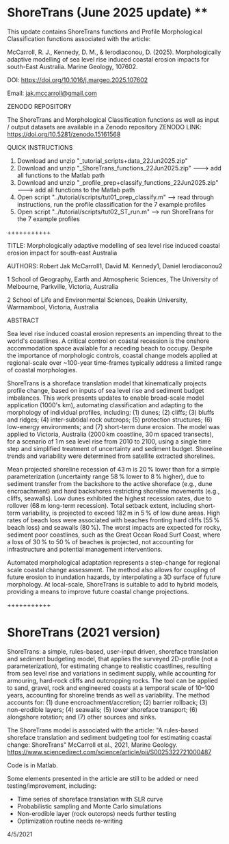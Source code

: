 # ShoreTrans (June 2025 update) **
This update contains ShoreTrans functions and Profile Morphological Classification functions associated with the article:

McCarroll, R. J., Kennedy, D. M., & Ierodiaconou, D. (2025). Morphologically adaptive modelling of sea level rise induced coastal erosion impacts for south-East Australia. Marine Geology, 107602.

DOI: https://doi.org/10.1016/j.margeo.2025.107602

Email: jak.mccarroll@gmail.com 

ZENODO REPOSITORY

The ShoreTrans and Morphological Classification functions as well as input / output datasets are available in a Zenodo repository
ZENODO LINK: https://doi.org/10.5281/zenodo.15161568


QUICK INSTRUCTIONS

1. Download and unzip "_tutorial_scripts+data_22Jun2025.zip"
2. Download and unzip "_ShoreTrans_functions_22Jun2025.zip" ---> add all functions to the Matlab path
3. Download and unzip "_profile_prep+classify_functions_22Jun2025.zip" ---> add all functions to the Matlab path
3. Open script "../tutorial/scripts/tut01_prep_classify.m" --> read through instructions, run the profile classification for the 7 example profiles
4. Open script "../tutorial/scripts/tut02_ST_run.m" --> run ShoreTrans for the 7 example profiles


+++++++++++

TITLE: Morphologically adaptive modelling of sea level rise induced coastal erosion impact for south-east Australia

AUTHORS: Robert Jak McCarroll1, David M. Kennedy1, Daniel Ierodiaconou2

1 School of Geography, Earth and Atmospheric Sciences, The University of Melbourne, Parkville, Victoria, Australia

2 School of Life and Environmental Sciences, Deakin University, Warrnambool, Victoria, Australia

ABSTRACT

Sea level rise induced coastal erosion represents an impending threat to the world's coastlines. A critical control on coastal recession is the onshore accommodation space available for a receding beach to occupy. Despite the importance of morphologic controls, coastal change models applied at regional-scale over ~100-year time-frames typically address a limited range of coastal morphologies.

ShoreTrans is a shoreface translation model that kinematically projects profile change, based on inputs of sea level rise and sediment budget imbalances. This work presents updates to enable broad-scale model application (1000's km), automating classification and adapting to the morphology of individual profiles, including: (1) dunes; (2) cliffs; (3) bluffs and ridges; (4) inter-subtidal rock outcrops; (5) protection structures; (6) low-energy environments; and (7) short-term dune erosion. The model was applied to Victoria, Australia (2000 km coastline, 30 m spaced transects), for a scenario of 1 m sea level rise from 2010 to 2100, using a single time step and simplified treatment of uncertainty and sediment budget. Shoreline trends and variability were determined from satellite extracted shorelines.

Mean projected shoreline recession of 43 m is 20 % lower than for a simple parameterization (uncertainty range 58 % lower to 8 % higher), due to sediment transfer from the backshore to the active shoreface (e.g., dune encroachment) and hard backshores restricting shoreline movements (e.g., cliffs, seawalls). Low dunes exhibited the highest recession rates, due to rollover (68 m long-term recession). Total setback extent, including short-term variability, is projected to exceed 182 m in 5 % of low dune areas. High rates of beach loss were associated with beaches fronting hard cliffs (55 % beach loss) and seawalls (80 %). The worst impacts are expected for rocky, sediment poor coastlines, such as the Great Ocean Road Surf Coast, where a loss of 30 % to 50 % of beaches is projected, not accounting for infrastructure and potential management interventions.

Automated morphological adaptation represents a step-change for regional scale coastal change assessment. The method also allows for coupling of future erosion to inundation hazards, by interpolating a 3D surface of future morphology. At local-scale, ShoreTrans is suitable to add to hybrid models, providing a means to improve future coastal change projections.



+++++++++++
# ShoreTrans (2021 version)

ShoreTrans: a simple, rules-based, user-input driven, shoreface translation and sediment budgeting model, that applies the surveyed 2D-profile (not a parameterization), for estimating change to realistic coastlines, resulting from sea level rise and variations in sediment supply, while accounting for armouring, hard-rock cliffs and outcropping rocks.  The tool can be applied to sand, gravel, rock and engineered coasts at a temporal scale of 10–100 years, accounting for shoreline trends as well as variability. The method accounts for: (1) dune encroachment/accretion; (2) barrier rollback; (3) non-erodible layers; (4) seawalls; (5) lower shoreface transport; (6) alongshore rotation; and (7) other sources and sinks. 

The ShoreTrans model is associated with the article:
"A rules-based shoreface translation and sediment budgeting tool for estimating coastal change: ShoreTrans" McCarroll et al., 2021, Marine Geology.
https://www.sciencedirect.com/science/article/pii/S0025322721000487

Code is in Matlab.

Some elements presented in the article are still to be added or need testing/improvement, including:
- Time series of shoreface translation with SLR curve
- Probabilistic sampling and Monte Carlo simulations
- Non-erodible layer (rock outcrops) needs further testing
- Optimization routine needs re-writing

4/5/2021

